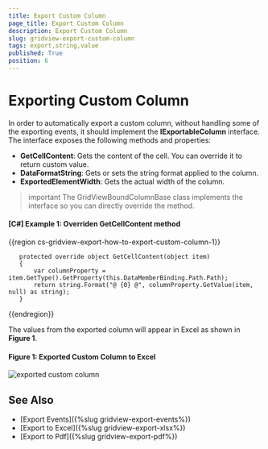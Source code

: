 ```yaml
---
title: Export Custom Column
page_title: Export Custom Column
description: Export Custom Column
slug: gridview-export-custom-column
tags: export,string,value
published: True
position: 6
---
```


# Exporting Custom Column

In order to automatically export a custom column, without handling some of the exporting events, it should implement the **IExportableColumn** interface. The interface exposes the following methods and properties:

* **GetCellContent**: Gets the content of the cell. You can override it to return custom value.
* **DataFormatString**:  Gets or sets the string format applied to the column.
* **ExportedElementWidth**:  Gets the actual width of the column.

>important The GridViewBoundColumnBase class implements the interface so you can directly override the method.

#### [C#] **Example 1: Overriden GetCellContent method**
 
{{region cs-gridview-export-how-to-export-custom-column-1}}

	   protected override object GetCellContent(object item)
	   {
	       var columnProperty = item.GetType().GetProperty(this.DataMemberBinding.Path.Path);
	       return string.Format("@ {0} @", columnProperty.GetValue(item, null) as string);
	   }
 {{endregion}}
 
The values from the exported column will appear in Excel as shown in **Figure 1**.

#### **Figure 1: Exported Custom Column to Excel**

![exported custom column](images/gridview_exported-custom-column.png)

## See Also

* [Export Events]({%slug gridview-export-events%})
* [Export to Excel]({%slug gridview-export-xlsx%})
* [Export to Pdf]({%slug gridview-export-pdf%})
